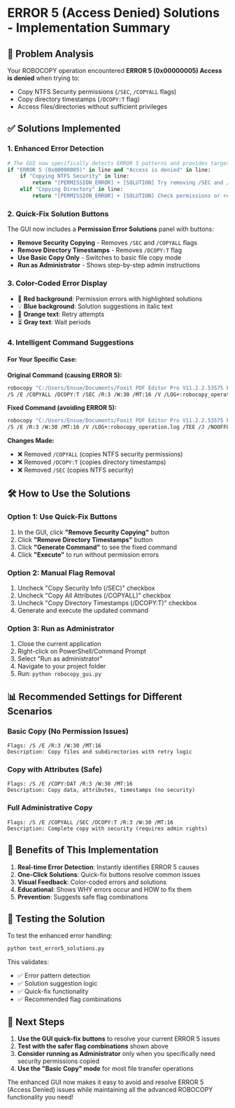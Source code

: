 # ERROR 5 (Access Denied) Solutions - Implementation Summary

## 🚨 Problem Analysis
Your ROBOCOPY operation encountered **ERROR 5 (0x00000005) Access is denied** when trying to:
- Copy NTFS Security permissions (`/SEC`, `/COPYALL` flags)
- Copy directory timestamps (`/DCOPY:T` flag)
- Access files/directories without sufficient privileges

## ✅ Solutions Implemented

### 1. Enhanced Error Detection
```python
# The GUI now specifically detects ERROR 5 patterns and provides targeted solutions
if "ERROR 5 (0x00000005)" in line and "Access is denied" in line:
    if "Copying NTFS Security" in line:
        return "[PERMISSION_ERROR] + [SOLUTION] Try removing /SEC and /COPYALL flags"
    elif "Copying Directory" in line:
        return "[PERMISSION_ERROR] + [SOLUTION] Check permissions or remove /DCOPY:T flag"
```

### 2. Quick-Fix Solution Buttons
The GUI now includes a **Permission Error Solutions** panel with buttons:

- **Remove Security Copying** - Removes `/SEC` and `/COPYALL` flags
- **Remove Directory Timestamps** - Removes `/DCOPY:T` flag  
- **Use Basic Copy Only** - Switches to basic file copy mode
- **Run as Administrator** - Shows step-by-step admin instructions

### 3. Color-Coded Error Display
- 🔴 **Red background**: Permission errors with highlighted solutions
- 💡 **Blue background**: Solution suggestions in italic text
- 🔄 **Orange text**: Retry attempts
- ⏳ **Gray text**: Wait periods

### 4. Intelligent Command Suggestions

#### For Your Specific Case:
**Original Command (causing ERROR 5):**
```bash
robocopy "C:/Users/Ensue/Documents/Foxit PDF Editor Pro V11.2.2.53575 Portable" "D:/Tst" 
/S /E /COPYALL /DCOPY:T /SEC /R:3 /W:30 /MT:16 /V /LOG+:robocopy_operation.log /TEE /J /NOOFFLOAD
```

**Fixed Command (avoiding ERROR 5):**
```bash
robocopy "C:/Users/Ensue/Documents/Foxit PDF Editor Pro V11.2.2.53575 Portable" "D:/Tst" 
/S /E /R:3 /W:30 /MT:16 /V /LOG+:robocopy_operation.log /TEE /J /NOOFFLOAD
```

**Changes Made:**
- ❌ Removed `/COPYALL` (copies NTFS security permissions)
- ❌ Removed `/DCOPY:T` (copies directory timestamps) 
- ❌ Removed `/SEC` (copies NTFS security)

## 🛠️ How to Use the Solutions

### Option 1: Use Quick-Fix Buttons
1. In the GUI, click **"Remove Security Copying"** button
2. Click **"Remove Directory Timestamps"** button  
3. Click **"Generate Command"** to see the fixed command
4. Click **"Execute"** to run without permission errors

### Option 2: Manual Flag Removal
1. Uncheck "Copy Security Info (/SEC)" checkbox
2. Uncheck "Copy All Attributes (/COPYALL)" checkbox  
3. Uncheck "Copy Directory Timestamps (/DCOPY:T)" checkbox
4. Generate and execute the updated command

### Option 3: Run as Administrator
1. Close the current application
2. Right-click on PowerShell/Command Prompt
3. Select "Run as administrator"
4. Navigate to your project folder
5. Run: `python robocopy_gui.py`

## 📊 Recommended Settings for Different Scenarios

### Basic Copy (No Permission Issues)
```
Flags: /S /E /R:3 /W:30 /MT:16
Description: Copy files and subdirectories with retry logic
```

### Copy with Attributes (Safe)
```
Flags: /S /E /COPY:DAT /R:3 /W:30 /MT:16  
Description: Copy data, attributes, timestamps (no security)
```

### Full Administrative Copy
```
Flags: /S /E /COPYALL /SEC /DCOPY:T /R:3 /W:30 /MT:16
Description: Complete copy with security (requires admin rights)
```

## 🎯 Benefits of This Implementation

1. **Real-time Error Detection**: Instantly identifies ERROR 5 causes
2. **One-Click Solutions**: Quick-fix buttons resolve common issues
3. **Visual Feedback**: Color-coded errors and solutions
4. **Educational**: Shows WHY errors occur and HOW to fix them
5. **Prevention**: Suggests safe flag combinations

## 🚀 Testing the Solution

To test the enhanced error handling:
```bash
python test_error5_solutions.py
```

This validates:
- ✅ Error pattern detection
- ✅ Solution suggestion logic
- ✅ Quick-fix functionality
- ✅ Recommended flag combinations

## 📝 Next Steps

1. **Use the GUI quick-fix buttons** to resolve your current ERROR 5 issues
2. **Test with the safer flag combinations** shown above
3. **Consider running as Administrator** only when you specifically need security permissions copied
4. **Use the "Basic Copy" mode** for most file transfer operations

The enhanced GUI now makes it easy to avoid and resolve ERROR 5 (Access Denied) issues while maintaining all the advanced ROBOCOPY functionality you need!
